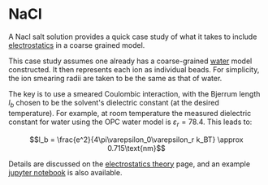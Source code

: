 # NaCl
A Nacl salt solution provides a quick case study of what it takes to include [electrostatics](electrostatics.md) in a coarse grained model.

This case study assumes one already has a coarse-grained [water](../water/index.md) model constructed. It then represents each ion as individual beads. For simplicity, the ion smearing radii are taken to be the same as that of water.

The key is to use a smeared Coulombic interaction, with the Bjerrum length $l_b$ chosen to be the solvent's dielectric constant (at the desired temperature). For example, at room temperature the measured dielectric constant for water using the OPC water model is $\varepsilon_r = 78.4$. This leads to:

$$l_b = \frac{e^2}{4\pi\varepsilon_0\varepsilon_r k_BT} \approx 0.715\text{nm}$$

Details are discussed on the [electrostatics theory](../electrostatics.md) page, and an example [jupyter notebook](NaCl.ipynb) is also available.
